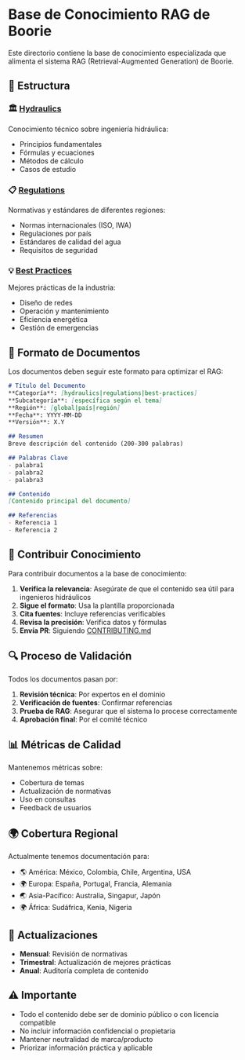 # Base de Conocimiento RAG de Boorie

Este directorio contiene la base de conocimiento especializada que alimenta el sistema RAG (Retrieval-Augmented Generation) de Boorie.

## 📂 Estructura

### 🏛️ [Hydraulics](./hydraulics/)
Conocimiento técnico sobre ingeniería hidráulica:
- Principios fundamentales
- Fórmulas y ecuaciones
- Métodos de cálculo
- Casos de estudio

### 📋 [Regulations](./regulations/)
Normativas y estándares de diferentes regiones:
- Normas internacionales (ISO, IWA)
- Regulaciones por país
- Estándares de calidad del agua
- Requisitos de seguridad

### 💡 [Best Practices](./best-practices/)
Mejores prácticas de la industria:
- Diseño de redes
- Operación y mantenimiento
- Eficiencia energética
- Gestión de emergencias

## 📝 Formato de Documentos

Los documentos deben seguir este formato para optimizar el RAG:

```markdown
# Título del Documento
**Categoría**: [hydraulics|regulations|best-practices]
**Subcategoría**: [específica según el tema]
**Región**: [global|país|región]
**Fecha**: YYYY-MM-DD
**Versión**: X.Y

## Resumen
Breve descripción del contenido (200-300 palabras)

## Palabras Clave
- palabra1
- palabra2
- palabra3

## Contenido
[Contenido principal del documento]

## Referencias
- Referencia 1
- Referencia 2
```

## 🤝 Contribuir Conocimiento

Para contribuir documentos a la base de conocimiento:

1. **Verifica la relevancia**: Asegúrate de que el contenido sea útil para ingenieros hidráulicos
2. **Sigue el formato**: Usa la plantilla proporcionada
3. **Cita fuentes**: Incluye referencias verificables
4. **Revisa la precisión**: Verifica datos y fórmulas
5. **Envía PR**: Siguiendo [CONTRIBUTING.md](../CONTRIBUTING.md)

## 🔍 Proceso de Validación

Todos los documentos pasan por:

1. **Revisión técnica**: Por expertos en el dominio
2. **Verificación de fuentes**: Confirmar referencias
3. **Prueba de RAG**: Asegurar que el sistema lo procese correctamente
4. **Aprobación final**: Por el comité técnico

## 📊 Métricas de Calidad

Mantenemos métricas sobre:
- Cobertura de temas
- Actualización de normativas
- Uso en consultas
- Feedback de usuarios

## 🌍 Cobertura Regional

Actualmente tenemos documentación para:
- 🌎 América: México, Colombia, Chile, Argentina, USA
- 🌍 Europa: España, Portugal, Francia, Alemania
- 🌏 Asia-Pacífico: Australia, Singapur, Japón
- 🌍 África: Sudáfrica, Kenia, Nigeria

## 📅 Actualizaciones

- **Mensual**: Revisión de normativas
- **Trimestral**: Actualización de mejores prácticas
- **Anual**: Auditoría completa de contenido

## ⚠️ Importante

- Todo el contenido debe ser de dominio público o con licencia compatible
- No incluir información confidencial o propietaria
- Mantener neutralidad de marca/producto
- Priorizar información práctica y aplicable